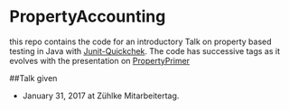 # PropertyAccounting

this repo contains the code for an introductory Talk on property based testing in Java with [Junit-Quickchek](https://github.com/pholser/junit-quickcheck).
The code has successive tags as it evolves with the presentation on [PropertyPrimer](https://halungge.github.io/PropertyPrimer/#/)

##Talk given
- January 31, 2017 at Zühlke Mitarbeitertag.
